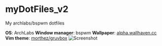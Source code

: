 # myDotFiles_v2
My archlabs/bspwm dotfiles

**OS**: ArchLabs
**Window manager**: bspwm
**Wallpaper**: [alpha.wallhaven.cc](https://alpha.wallhaven.cc/wallpaper/521782)  
**Vim theme**: [morthez/gruvbox](https://github.com/morhetz/gruvbox) 
![Screenshot](https://imgur.com/Z4BphmW)
